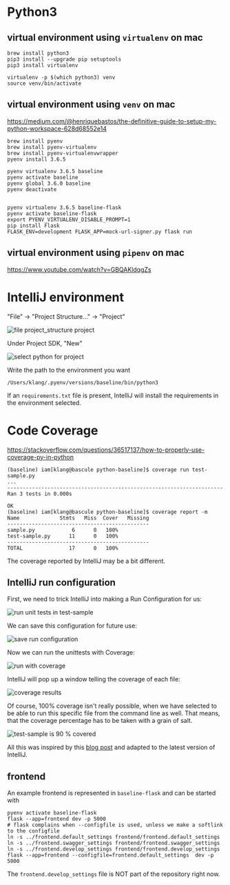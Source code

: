 # Python3


## virtual environment using `virtualenv` on mac

    brew install python3
    pip3 install --upgrade pip setuptools
    pip3 install virtualenv

    virtualenv -p $(which python3) venv
    source venv/bin/activate


## virtual environment using `venv` on mac

https://medium.com/@henriquebastos/the-definitive-guide-to-setup-my-python-workspace-628d68552e14

    brew install pyenv
    brew install pyenv-virtualenv
    brew install pyenv-virtualenvwrapper
    pyenv install 3.6.5
    
    pyenv virtualenv 3.6.5 baseline
    pyenv activate baseline
    pyenv global 3.6.0 baseline
    pyenv deactivate
    
    
    pyenv virtualenv 3.6.5 baseline-flask
    pyenv activate baseline-flask
    export PYENV_VIRTUALENV_DISABLE_PROMPT=1
    pip install Flask
    FLASK_ENV=development FLASK_APP=mock-url-signer.py flask run
    

## virtual environment using `pipenv` on mac

https://www.youtube.com/watch?v=GBQAKldqgZs


# IntelliJ environment

"File" -> "Project Structure..." -> "Project"

![file project_structure project](./docs/1.project-structure-add-local-sdk.png)

Under Project SDK, "New"

![select python for project](./docs/2.select-python-for-project.png)


Write the path to the environment you want

    /Users/klang/.pyenv/versions/baseline/bin/python3
    
    
If an `requirements.txt` file is present, IntelliJ will install the requirements in the environment selected.

# Code Coverage

https://stackoverflow.com/questions/36517137/how-to-properly-use-coverage-py-in-python


    (baseline) iam[klang@bascule python-baseline]$ coverage run test-sample.py
    ...
    ----------------------------------------------------------------------
    Ran 3 tests in 0.000s
    
    OK
    (baseline) iam[klang@bascule python-baseline]$ coverage report -m
    Name             Stmts   Miss  Cover   Missing
    ----------------------------------------------
    sample.py            6      0   100%
    test-sample.py      11      0   100%
    ----------------------------------------------
    TOTAL               17      0   100%

The coverage reported by IntelliJ may be a bit different.

## IntelliJ run configuration

First, we need to trick IntelliJ into making a Run Configuration for us:

![run unit tests in test-sample](./docs/3.run-unit-tests-in-test-sample.png)

We can save this configuration for future use:

![save run configuration](./docs/4.save-run-configuration.png)

Now we can run the unittests with Coverage:

![run with coverage](./docs/5.run-with-coverage.png)
    
IntelliJ will pop up a window telling the coverage of each file:

![coverage results](./docs/6.coverage-results.png)

Of course, 100% coverage isn't really possible, when we have selected to be able to run this specific file from the command line as well. That means, that the coverage percentage has to be taken with a grain of salt.

![test-sample is 90 % covered](./docs/7.90-percent.png)

All this was inspired by this [blog post](https://blog.jetbrains.com/pycharm/2015/06/feature-spotlight-python-code-coverage-with-pycharm/) and adapted to the latest version of IntelliJ.

   
## frontend

An example frontend is represented in `baseline-flask` and can be started with

    pyenv activate baseline-flask
    flask --app=frontend dev -p 5000
    # flask complains when --configfile is used, unless we make a softlink to the configfile
    ln -s ../frontend.default_settings frontend/frontend.default_settings
    ln -s ../frontend.swagger_settings frontend/frontend.swagger_settings
    ln -s ../frontend.develop_settings frontend/frontend.develop_settings
    flask --app=frontend --configfile=frontend.default_settings  dev -p 5000

The `frontend.develop_settings` file is NOT part of the repository right now. 